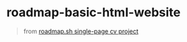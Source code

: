 # roadmap-basic-html-website

> from [roadmap.sh single-page cv project](https://roadmap.sh/projects/portfolio-website)
